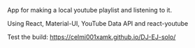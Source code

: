 App for making a local youtube playlist and listening to it.

Using React, Material-UI, YouTube Data API and react-youtube

Test the build: https://celmi001xamk.github.io/DJ-EJ-solo/
